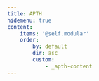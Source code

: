```yaml
---
title: APTH
hidemenu: true
content:
    items: '@self.modular'
    order:
        by: default
        dir: asc
        custom:
            - _apth-content
---
```


